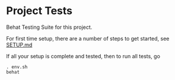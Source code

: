 # Project Tests

Behat Testing Suite for this project.

For first time setup, there are a number of steps to get started,
see [SETUP.md](SETUP.md)

If all your setup is complete and tested, then to run all tests, go

    . env.sh
    behat

